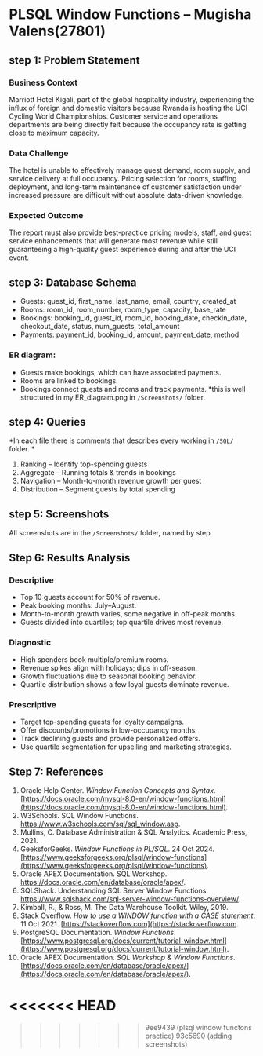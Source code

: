 # PLSQL Window Functions – Mugisha Valens(27801)


## step 1: Problem Statement
### Business Context
Marriott Hotel Kigali, part of the global hospitality industry, experiencing the influx of foreign and domestic visitors because Rwanda is hosting the UCI Cycling World Championships. Customer service and operations departments are being directly felt because the occupancy rate is getting close to maximum capacity.
### Data Challenge
The hotel is unable to effectively manage guest demand, room supply, and service delivery at full occupancy. Pricing selection for rooms, staffing deployment, and long-term maintenance of customer satisfaction under increased pressure are difficult without absolute data-driven knowledge.
### Expected Outcome
The report must also provide best-practice pricing models, staff, and guest service enhancements that will generate most revenue while still guaranteeing a high-quality guest experience during and after the UCI event.


## step 3: Database Schema
- Guests: guest_id, first_name, last_name, email, country, created_at
- Rooms: room_id, room_number, room_type, capacity, base_rate
- Bookings: booking_id, guest_id, room_id, booking_date, checkin_date, checkout_date, status, num_guests, total_amount
- Payments: payment_id, booking_id, amount, payment_date, method
### ER diagram: 
- Guests make bookings, which can have associated payments.  
- Rooms are linked to bookings.  
- Bookings connect guests and rooms and track payments.
*this is well structured in my ER_diagram.png in `/Screenshots/` folder.


## step 4: Queries
*In each file there is comments that describes every working in `/SQL/` folder. *
1. Ranking – Identify top-spending guests
2. Aggregate – Running totals & trends in bookings
3. Navigation – Month-to-month revenue growth per guest
4. Distribution – Segment guests by total spending

## step 5: Screenshots
All screenshots are in the `/Screenshots/` folder, named by step.


## Step 6: Results Analysis
### Descriptive
- Top 10 guests account for 50% of revenue.
- Peak booking months: July–August.
- Month-to-month growth varies, some negative in off-peak months.
- Guests divided into quartiles; top quartile drives most revenue.
### Diagnostic
- High spenders book multiple/premium rooms.
- Revenue spikes align with holidays; dips in off-season.
- Growth fluctuations due to seasonal booking behavior.
- Quartile distribution shows a few loyal guests dominate revenue.
### Prescriptive
- Target top-spending guests for loyalty campaigns.
- Offer discounts/promotions in low-occupancy months.
- Track declining guests and provide personalized offers.
- Use quartile segmentation for upselling and marketing strategies.


## Step 7: References
1. Oracle Help Center. *Window Function Concepts and Syntax*. [https://docs.oracle.com/mysql-8.0-en/window-functions.html](https://docs.oracle.com/mysql-8.0-en/window-functions.html).
2. W3Schools. SQL Window Functions. https://www.w3schools.com/sql/sql_window.asp.
3. Mullins, C. Database Administration & SQL Analytics. Academic Press, 2021.
4. GeeksforGeeks. *Window Functions in PL/SQL*. 24 Oct 2024. [https://www.geeksforgeeks.org/plsql/window-functions](https://www.geeksforgeeks.org/plsql/window-functions).
5. Oracle APEX Documentation. SQL Workshop. https://docs.oracle.com/en/database/oracle/apex/.
6. SQLShack. Understanding SQL Server Window Functions. https://www.sqlshack.com/sql-server-window-functions-overview/.
7. Kimball, R., & Ross, M. The Data Warehouse Toolkit. Wiley, 2019.
8. Stack Overflow. *How to use a WINDOW function with a CASE statement*. 11 Oct 2021. [https://stackoverflow.com](https://stackoverflow.com.
9. PostgreSQL Documentation. *Window Functions*. [https://www.postgresql.org/docs/current/tutorial-window.html](https://www.postgresql.org/docs/current/tutorial-window.html).
10. Oracle APEX Documentation. *SQL Workshop & Window Functions*. [https://docs.oracle.com/en/database/oracle/apex/](https://docs.oracle.com/en/database/oracle/apex/).


<<<<<<< HEAD
=======
>>>>>>> 9ee9439 (plsql window functons practice)
>>>>>>> 93c5690 (adding screenshots)
